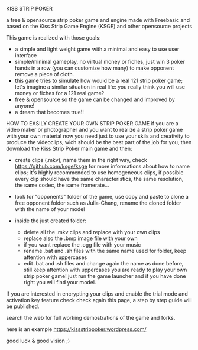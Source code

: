 KISS STRIP POKER

a free & opensource strip poker game and engine made with Freebasic and based on the Kiss Strip Game Engine (KSGE) and other opensource projects

This game is realized with those goals:
- a simple and light weight game with a minimal and easy to use user interface
- simple/minimal gameplay, no virtual money or fiches, just win 3 poker hands in a row (you can customize how many) to make opponent remove a piece of cloth. 
- this game tries to simulate how would be a real 121 strip poker game; let's imagine a similar situation in real life: you really think you will use money or fiches for a 121 real game?
- free & opensource so the game can be changed and improved by anyone!
- a dream that becomes true!!


HOW TO EASILY CREATE YOUR OWN STRIP POKER GAME
if you are a video maker or photographer and you want to realize a strip poker game with your own material now you need just to use your skils and creativity to produce the videoclips, wich should be the best part of the job for you, then download the Kiss Strip Poker main game and then:

- create clips (.mkv), name them in the right way, check https://github.com/ksge/ksge for more informations about how to name clips; It's highly recommended to use homogeneous clips, if possible every clip should have the same characteristics, the same resolution, the same codec, the same framerate...

- look for "opponents" folder of the game, use copy and paste to clone a free opponent folder such as Julia-Chang, rename the cloned folder with the name of your model
- inside the just created folder:
	- delete all the .mkv clips and replace with your own clips
	- replace also the .bmp image file with your own
	- if you want replace the .ogg file with your music
	- rename .bat and .sh files with the same name used for folder, keep attention with uppercases
	- edit .bat and .sh files and change again the name as done before, still keep attention with uppercases
you are ready to play your own strip poker game! just run the game launcher and if you have done right you will find your model.

If you are interested in encrypting your clips and enable the trial mode and activation key feature check check again this page, a step by step guide will be published.

search the web for full working demostrations of the game and forks.

here is an example https://kissstrippoker.wordpress.com/

good luck & good vision ;)
